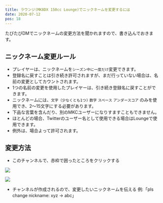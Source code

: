 ```yaml
---
title: ラウンジ(MK8DX 150cc Lounge)でニックネームを変更するには
date: 2020-07-12
pos: 18
---
```


たびたびDMでニックネームの変更方法を聞かれますので、書き込んでおきます。

## ニックネーム変更ルール
- プレイヤーは、ニックネームを`シーズン中に一度だけ`変更できます。
- 登録名に戻すことは引き続き許可されますが、まだ行っていない場合は、名前の変更としてカウントされます。
- 1つの名前の変更を使用したプレイヤーは、引き続き登録名に戻すことができます。
- ニックネームには、`文字（少なくとも1つ)` `数字` `スペース` `アンダースコア` のみを使用でき、2〜15文字にする必要があります。
- 下品な言葉を含んだり、別のMKCユーザーになりすますこともできません。
- ほとんどの場合、Twitterのユーザー名として使用できる場合はLoungeで使用できます。
- 例外は、場合よって許可されます。

## 変更方法

- このチャンネルで、赤枠で囲ったところをクリックする

![](https://i.imgur.com/n2Y7Vj6.png)

![](https://i.imgur.com/3MRFYui.png)

- チャンネルが作成されるので、変更したいニックネームを伝える 例:「pls change nickname: xyz -> abc」
